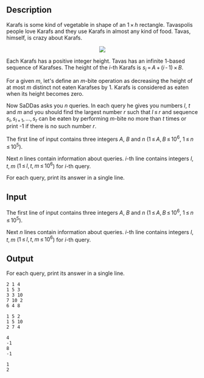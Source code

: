 ## Description

<div><p><span class="tex-font-style-underline">Karafs is some kind of vegetable in shape of an <span class="tex-span">1 × <i>h</i></span> rectangle. Tavaspolis people love Karafs and they use Karafs in almost any kind of food. Tavas, himself, is crazy about Karafs.</span></p><center> <img class="tex-graphics" src="file://4Yc50bP0.png" style="max-width: 100.0%;max-height: 100.0%;"> </center><p>Each Karafs has a positive integer height. Tavas has an infinite <span class="tex-font-style-bf">1-based</span> sequence of Karafses. The height of the <span class="tex-span"><i>i</i></span>-th Karafs is <span class="tex-span"><i>s</i><sub class="lower-index"><i>i</i></sub> = <i>A</i> + (<i>i</i> - 1) × <i>B</i></span>.</p><p>For a given <span class="tex-span"><i>m</i></span>, let's define an <span class="tex-span"><i>m</i></span>-bite operation as decreasing the height of at most <span class="tex-span"><i>m</i></span> distinct not eaten Karafses by 1. Karafs is considered as eaten when its height becomes zero.</p><p>Now SaDDas asks you <span class="tex-span"><i>n</i></span> queries. In each query he gives you numbers <span class="tex-span"><i>l</i></span>, <span class="tex-span"><i>t</i></span> and <span class="tex-span"><i>m</i></span> and you should find the largest number <span class="tex-span"><i>r</i></span> such that <span class="tex-span"><i>l</i> ≤ <i>r</i></span> and sequence <span class="tex-span"><i>s</i><sub class="lower-index"><i>l</i></sub>, <i>s</i><sub class="lower-index"><i>l</i> + 1</sub>, ..., <i>s</i><sub class="lower-index"><i>r</i></sub></span> can be eaten <span class="tex-font-style-bf">by performing <span class="tex-span"><i>m</i></span>-bite no more than <span class="tex-span"><i>t</i></span> times</span> or print -1 if there is no such number <span class="tex-span"><i>r</i></span>.</p></div><div class="input-specification"><p>The first line of input contains three integers <span class="tex-span"><i>A</i></span>, <span class="tex-span"><i>B</i></span> and <span class="tex-span"><i>n</i></span> (<span class="tex-span">1 ≤ <i>A</i>, <i>B</i> ≤ 10<sup class="upper-index">6</sup></span>, <span class="tex-span">1 ≤ <i>n</i> ≤ 10<sup class="upper-index">5</sup></span>).</p><p>Next <span class="tex-span"><i>n</i></span> lines contain information about queries. <span class="tex-span"><i>i</i></span>-th line contains integers <span class="tex-span"><i>l</i>, <i>t</i>, <i>m</i></span> (<span class="tex-span">1 ≤ <i>l</i>, <i>t</i>, <i>m</i> ≤ 10<sup class="upper-index">6</sup></span>) for <span class="tex-span"><i>i</i></span>-th query.</p></div><div class="output-specification"><p>For each query, print its answer in a single line.</p></div>

## Input

<p>The first line of input contains three integers <span class="tex-span"><i>A</i></span>, <span class="tex-span"><i>B</i></span> and <span class="tex-span"><i>n</i></span> (<span class="tex-span">1 ≤ <i>A</i>, <i>B</i> ≤ 10<sup class="upper-index">6</sup></span>, <span class="tex-span">1 ≤ <i>n</i> ≤ 10<sup class="upper-index">5</sup></span>).</p><p>Next <span class="tex-span"><i>n</i></span> lines contain information about queries. <span class="tex-span"><i>i</i></span>-th line contains integers <span class="tex-span"><i>l</i>, <i>t</i>, <i>m</i></span> (<span class="tex-span">1 ≤ <i>l</i>, <i>t</i>, <i>m</i> ≤ 10<sup class="upper-index">6</sup></span>) for <span class="tex-span"><i>i</i></span>-th query.</p>

## Output

<p>For each query, print its answer in a single line.</p>





```input1
2 1 4
1 5 3
3 3 10
7 10 2
6 4 8

```




```input2
1 5 2
1 5 10
2 7 4

```




```output1
4
-1
8
-1

```




```output2
1
2

```


